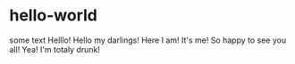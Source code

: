 # hello-world
some text
Helllo! Hello my darlings! Here I am! It's me! So happy to see you all! Yea! I'm totaly drunk!
